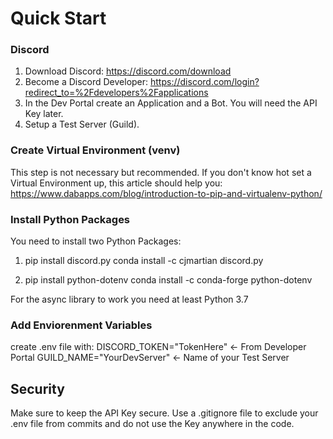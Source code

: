 # Quick Start

### Discord
1. Download Discord:
https://discord.com/download
2. Become a Discord Developer:
https://discord.com/login?redirect_to=%2Fdevelopers%2Fapplications
3. In the Dev Portal create an Application and a Bot. You will need the API Key later.
4. Setup a Test Server (Guild).

### Create Virtual Environment (venv)
This step is not necessary but recommended. If you don't know hot set a Virtual Environment up, this article should help you:
https://www.dabapps.com/blog/introduction-to-pip-and-virtualenv-python/

### Install Python Packages
You need to install two Python Packages:
1.  pip install discord.py
    conda install -c cjmartian discord.py

2.  pip install python-dotenv
    conda install -c conda-forge python-dotenv

For the async library to work you need at least Python 3.7

### Add Enviorenment Variables
create .env file with:
DISCORD_TOKEN="TokenHere"  <- From Developer Portal
GUILD_NAME="YourDevServer"  <- Name of your Test Server

## Security
Make sure to keep the API Key secure. Use a .gitignore file to exclude your .env file from commits and do not use the Key anywhere in the code.
